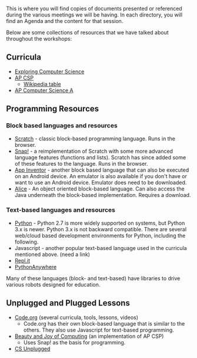 This is where you will find copies of documents presented or referenced during the various meetings we will be having.  In each directory, you will find an Agenda and the content for that session.


Below are some collections of resources that we have talked about throughout the workshops:

## Curricula
 - [Exploring Computer Science](http://www.exploringcs.org/)
 - [AP CSP](https://apcentral.collegeboard.org/courses/ap-computer-science-principles?course=ap-computer-science-principles)
    - [Wikipedia table](https://en.wikipedia.org/wiki/AP_Computer_Science_Principles)
 - [AP Computer Science A](https://apcentral.collegeboard.org/courses/ap-computer-science-a?course=ap-computer-science-a)

## Programming Resources
### Block based languages and resources
 - [Scratch](https://scratch.mit.edu/) - classic block-based programming language.  Runs in the browser.
 - [Snap!](http://snap.berkeley.edu/) - a reimplementation of Scratch with some more advanced language features (functions and lists).  Scratch has since added some of these features to the language.  Runs in the browser.
 - [App Inventor](http://appinventor.mit.edu/explore/) - another block based language that can also be executed on an Android device.  An emulator is also available if you don't have or want to use an Android device.  Emulator does need to be downloaded.
 - [Alice](https://www.alice.org/) - An object oriented block-based language.  Can also access the Java underneath the block-based implementation.  Requires a download.
 
### Text-based languages and resources 
 - [Python](https://www.python.org/) - Python 2.7 is more widely supported on systems, but Python 3.x is newer.  Python 3.x is not backward compatible.  There are several web/cloud based development environments for Python, including the following.
 - Javascript - another popular text-based language used in the curricula mentioned above.  (need a link)
 - [Repl.it](https://repl.it/)
 - [PythonAnywhere](https://www.pythonanywhere.com/)
 
 Many of these languages (block- and text-based) have libraries to drive various robots designed for education.

## Unplugged and Plugged Lessons
 - [Code.org](https://studio.code.org/courses?view=teacher) (several curricula, tools, lessons, videos)
    - Code.org has their own block-based language that is similar to the others.  They also use Javascript for text-based programming.
 - [Beauty and Joy of Computing](http://bjc.berkeley.edu/) (an implementation of AP CSP)
    - Uses Snap! as the basis for programming.
 - [CS Unplugged](http://csunplugged.org/)
